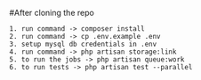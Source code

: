 #After cloning the repo

    1. run command -> composer install
    2. run command -> cp .env.example .env
    3. setup mysql db credentials in .env
    4. run command -> php artisan storage:link
    5. to run the jobs -> php artisan queue:work
    6. to run tests -> php artisan test --parallel

